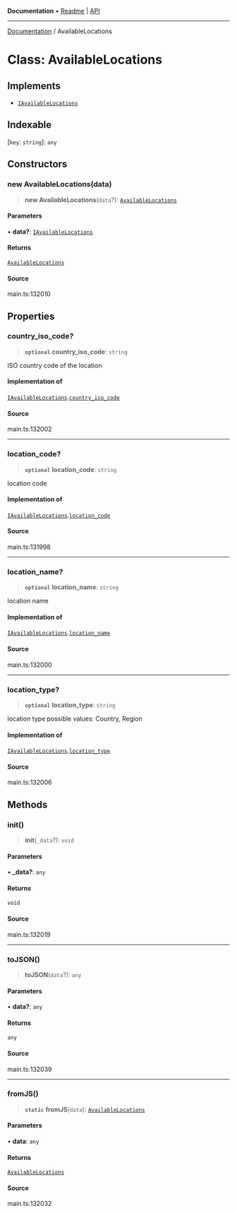 **Documentation** • [Readme](../README.md) \| [API](../globals.md)

***

[Documentation](../README.md) / AvailableLocations

# Class: AvailableLocations

## Implements

- [`IAvailableLocations`](../interfaces/IAvailableLocations.md)

## Indexable

 \[`key`: `string`\]: `any`

## Constructors

### new AvailableLocations(data)

> **new AvailableLocations**(`data`?): [`AvailableLocations`](AvailableLocations.md)

#### Parameters

• **data?**: [`IAvailableLocations`](../interfaces/IAvailableLocations.md)

#### Returns

[`AvailableLocations`](AvailableLocations.md)

#### Source

main.ts:132010

## Properties

### country\_iso\_code?

> **`optional`** **country\_iso\_code**: `string`

ISO country code of the location

#### Implementation of

[`IAvailableLocations`](../interfaces/IAvailableLocations.md).[`country_iso_code`](../interfaces/IAvailableLocations.md#country_iso_code)

#### Source

main.ts:132002

***

### location\_code?

> **`optional`** **location\_code**: `string`

location code

#### Implementation of

[`IAvailableLocations`](../interfaces/IAvailableLocations.md).[`location_code`](../interfaces/IAvailableLocations.md#location_code)

#### Source

main.ts:131998

***

### location\_name?

> **`optional`** **location\_name**: `string`

location name

#### Implementation of

[`IAvailableLocations`](../interfaces/IAvailableLocations.md).[`location_name`](../interfaces/IAvailableLocations.md#location_name)

#### Source

main.ts:132000

***

### location\_type?

> **`optional`** **location\_type**: `string`

location type
possible values:
Country, Region

#### Implementation of

[`IAvailableLocations`](../interfaces/IAvailableLocations.md).[`location_type`](../interfaces/IAvailableLocations.md#location_type)

#### Source

main.ts:132006

## Methods

### init()

> **init**(`_data`?): `void`

#### Parameters

• **\_data?**: `any`

#### Returns

`void`

#### Source

main.ts:132019

***

### toJSON()

> **toJSON**(`data`?): `any`

#### Parameters

• **data?**: `any`

#### Returns

`any`

#### Source

main.ts:132039

***

### fromJS()

> **`static`** **fromJS**(`data`): [`AvailableLocations`](AvailableLocations.md)

#### Parameters

• **data**: `any`

#### Returns

[`AvailableLocations`](AvailableLocations.md)

#### Source

main.ts:132032
